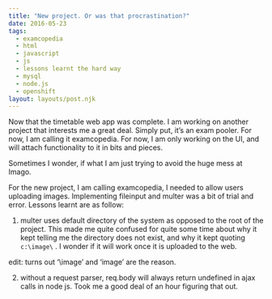 ```yaml
---
title: "New project. Or was that procrastination?"
date: 2016-05-23
tags:
  - examcopedia
  - html
  - javascript
  - js
  - lessons learnt the hard way
  - mysql
  - node.js
  - openshift
layout: layouts/post.njk
---
```

Now that the timetable web app was complete. I am working on another project that interests me a great deal. Simply put, it’s an exam pooler. For now, I am calling it examcopedia. For now, I am only working on the UI, and will attach functionality to it in bits and pieces.

Sometimes I wonder, if what I am just trying to avoid the huge mess at Imago.

For the new project, I am calling examcopedia, I needed to allow users uploading images. Implementing fileinput and multer was a bit of trial and error. Lessons learnt are as follow:

1.  multer uses default directory of the system as opposed to the root of the project. This made me quite confused for quite some time about why it kept telling me the directory does not exist, and why it kept quoting `c:\image\` . I wonder if it will work once it is uploaded to the web.

edit: turns out ‘\\image’ and ‘image’ are the reason.

2.  without a request parser, req.body will always return undefined in ajax calls in node js. Took me a good deal of an hour figuring that out.
